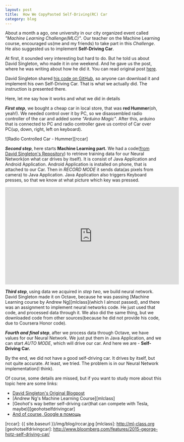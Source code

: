```yaml
---
layout:	post
title:	How We CopyPasted Self-Driving(RC) Car
category: blog
---
```


About a month a ago, one university in our city organized event called _"Machine Learning Challenge(MLC)"_. Our teacher on the Machine Learning course, encouraged us(me and my friends) to take part in this _Challenge_. He also suggested us to implement **Self-Driving Car**.

At first, it sounded very interesting but hard to do. But he told us about David Singleton, who made it in one weekend. And he gave us the post, where he was writing about how he did it. You can read original post [here][blogpost].

David Singleton shared [his code on GitHub][nnrccar], so anyone can download it and implement his own Self-Driving Car. That is what we actually did. The instruction is presented there.

Here, let me say how it works and what we did in details

_**First step**_, we bought a cheap car in local store, that was **red Hummer**(oh, yeah!). We needed control over it by PC, so we disassembled radio controller of the car and added some _"Arduino Magic"_. After this, arduino that is connected to PC and radio controller gave us control of Car over PC(up, down, right, left on keyboard).

![Radio Controlled Car - Hummer][rccar] 

_**Second step**_, here starts **Machine Learning part.** We had a code([from David Singleton's Repository][nnrccar]) to retrieve training data for our Neural Network(on what car drives by itself). It is consist of Java Application and Android Application. Android Application is installed on phone, that is attached to our Car. Then in _RECORD MODE_ it sends data(as pixels from camera) to Java Application. Java Application also triggers Keyboard presses, so that we know at what picture which key was pressed.

<iframe width="560" height="315" src="https://www.youtube.com/embed/QCb28hS4KUY" frameborder="0" allowfullscreen></iframe> 

_**Third step**_, using data we acquired in _step two_, we build neural network. David Singleton made it on Octave, because he was passing [Machine Learning course by Andrew Ng][mlclass](which I almost passed), and there was an assignment to implement neural networks code. He just used that code, and processed data through it. We also did the same thing, but we downloaded code from other sources(because he did not provide his code, due to Coursera Honor code). 

_**Fourth and final step**_, after we process data through Octave, we have values for our Neural Network. We just put them in Java Application, and we can start _AUTO MODE_, which will drive our car. And here we are - **Self-Driving Car.**

By the end, we did not have a good self-driving car. It drives by itself, but not quite accurate. At least, we tried. The problem is in our Neural Network implementation(I think). 

Of course, some details are missed, but if you want to study more about this topic here are some links:

* [David Singleton's Original Blogpost][blogpost]
* [Andrew Ng's Machine Learning Course][mlclass]
* [Geohot's way better self-driving car(that can compete with Tesla, maybe)][geohotselfdrivingcar]
* [And of course, Google в помощь](http://google.com)

[blogpost]:	http://blog.davidsingleton.org/nnrccar/
[nnrccar]: 	https://github.com/dps/nnrccar
[rccar]:	{{ site.baseurl }}/img/blog/rccar.jpg
[mlclass]:	http://ml-class.org   
[geohotselfdrivingcar]:	http://www.bloomberg.com/features/2015-george-hotz-self-driving-car/